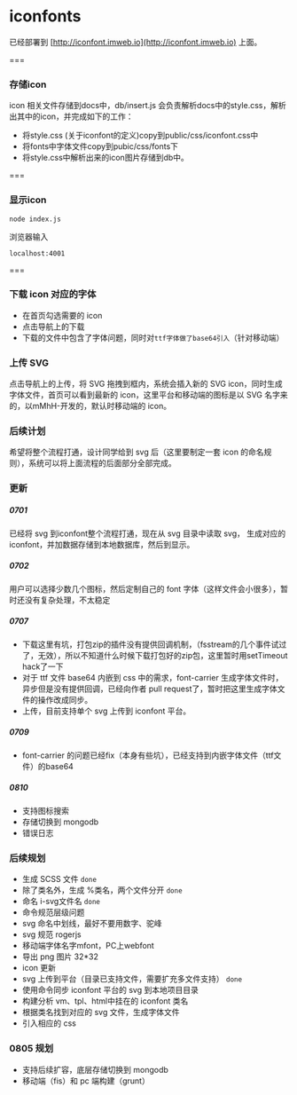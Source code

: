 # iconfonts
已经部署到 [http://iconfont.imweb.io](http://iconfont.imweb.io) 上面。

===
### 存储icon
icon 相关文件存储到docs中，db/insert.js 会负责解析docs中的style.css，解析出其中的icon，并完成如下的工作：
+ 将style.css (关于iconfont的定义)copy到public/css/iconfont.css中
+ 将fonts中字体文件copy到pubic/css/fonts下
+ 将style.css中解析出来的icon图片存储到db中。

===
### 显示icon

```
node index.js
```
浏览器输入

```
localhost:4001
```

===
### 下载 icon 对应的字体
+ 在首页勾选需要的 icon
+ 点击导航上的下载
+ 下载的文件中包含了字体问题，同时对`ttf字体做了base64引入`（针对移动端）

### 上传 SVG
点击导航上的上传，将 SVG 拖拽到框内，系统会插入新的 SVG icon，同时生成字体文件，首页可以看到最新的 icon，这里平台和移动端的图标是以 SVG 名字来的，以mMhH-开发的，默认时移动端的 icon。

### 后续计划
希望将整个流程打通，设计同学给到 svg 后（这里要制定一套 icon 的命名规则），系统可以将上面流程的后面部分全部完成。


### 更新
##### 0701
已经将 svg 到iconfont整个流程打通，现在从 svg 目录中读取 svg， 生成对应的 iconfont，并加数据存储到本地数据库，然后到显示。

##### 0702
用户可以选择少数几个图标，然后定制自己的 font 字体（这样文件会小很多），暂时还没有复杂处理，不太稳定

##### 0707
+ 下载这里有坑，打包zip的插件没有提供回调机制，（fsstream的几个事件试过了，无效），所以不知道什么时候下载打包好的zip包，这里暂时用setTimeout hack了一下
+ 对于 ttf 文件 base64 内嵌到 css 中的需求，font-carrier 生成字体文件时，异步但是没有提供回调，已经向作者 pull request了，暂时把这里生成字体文件的操作改成同步。
+ 上传，目前支持单个 svg 上传到 iconfont 平台。

##### 0709
+ font-carrier 的问题已经fix（本身有些坑），已经支持到内嵌字体文件（ttf文件）的base64

##### 0810
+ 支持图标搜索
+ 存储切换到 mongodb
+ 错误日志

### 后续规划
+ 生成 SCSS 文件    `done`
+ 除了类名外，生成 %类名，两个文件分开  `done`
+ 命名 i-svg文件名  `done`
+ 命令规范层级问题
+ svg 命名中划线，最好不要用数字、驼峰
+ svg 规范 rogerjs
+ 移动端字体名字mfont，PC上webfont
+ 导出 png 图片 32*32
+ icon 更新
+ svg 上传到平台（目录已支持文件，需要扩充多文件支持） `done`
+ 使用命令同步 iconfont 平台的 svg 到本地项目目录
+ 构建分析 vm、tpl、html中挂在的 iconfont 类名
+ 根据类名找到对应的 svg 文件，生成字体文件
+ 引入相应的 css


### 0805 规划
+ 支持后续扩容，底层存储切换到 mongodb
+ 移动端（fis）和 pc 端构建（grunt）

